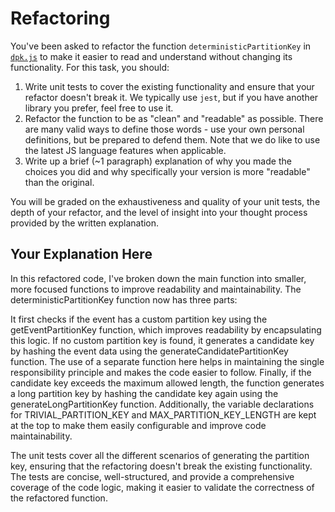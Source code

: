 # Refactoring

You've been asked to refactor the function `deterministicPartitionKey` in [`dpk.js`](dpk.js) to make it easier to read and understand without changing its functionality. For this task, you should:

1. Write unit tests to cover the existing functionality and ensure that your refactor doesn't break it. We typically use `jest`, but if you have another library you prefer, feel free to use it.
2. Refactor the function to be as "clean" and "readable" as possible. There are many valid ways to define those words - use your own personal definitions, but be prepared to defend them. Note that we do like to use the latest JS language features when applicable.
3. Write up a brief (~1 paragraph) explanation of why you made the choices you did and why specifically your version is more "readable" than the original.

You will be graded on the exhaustiveness and quality of your unit tests, the depth of your refactor, and the level of insight into your thought process provided by the written explanation.

## Your Explanation Here

In this refactored code, I've broken down the main function into smaller, more focused functions to improve readability and maintainability. The deterministicPartitionKey function now has three parts:

It first checks if the event has a custom partition key using the getEventPartitionKey function, which improves readability by encapsulating this logic.
If no custom partition key is found, it generates a candidate key by hashing the event data using the generateCandidatePartitionKey function. The use of a separate function here helps in maintaining the single responsibility principle and makes the code easier to follow.
Finally, if the candidate key exceeds the maximum allowed length, the function generates a long partition key by hashing the candidate key again using the generateLongPartitionKey function.
Additionally, the variable declarations for TRIVIAL_PARTITION_KEY and MAX_PARTITION_KEY_LENGTH are kept at the top to make them easily configurable and improve code maintainability.

The unit tests cover all the different scenarios of generating the partition key, ensuring that the refactoring doesn't break the existing functionality. The tests are concise, well-structured, and provide a comprehensive coverage of the code logic, making it easier to validate the correctness of the refactored function.




